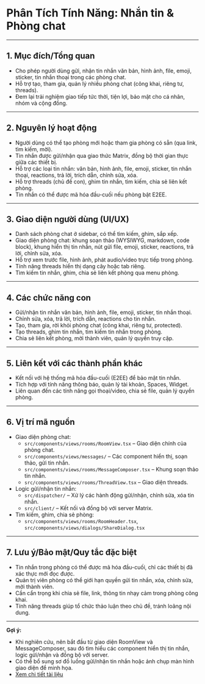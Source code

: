 # Phân Tích Tính Năng: Nhắn tin & Phòng chat

---

## 1. Mục đích/Tổng quan

- Cho phép người dùng gửi, nhận tin nhắn văn bản, hình ảnh, file, emoji, sticker, tin nhắn thoại trong các phòng chat.
- Hỗ trợ tạo, tham gia, quản lý nhiều phòng chat (công khai, riêng tư, threads).
- Đem lại trải nghiệm giao tiếp tức thời, tiện lợi, bảo mật cho cá nhân, nhóm và cộng đồng.

---

## 2. Nguyên lý hoạt động

- Người dùng có thể tạo phòng mới hoặc tham gia phòng có sẵn (qua link, tìm kiếm, mời).
- Tin nhắn được gửi/nhận qua giao thức Matrix, đồng bộ thời gian thực giữa các thiết bị.
- Hỗ trợ các loại tin nhắn: văn bản, hình ảnh, file, emoji, sticker, tin nhắn thoại, reactions, trả lời, trích dẫn, chỉnh sửa, xóa.
- Hỗ trợ threads (chủ đề con), ghim tin nhắn, tìm kiếm, chia sẻ liên kết phòng.
- Tin nhắn có thể được mã hóa đầu-cuối nếu phòng bật E2EE.

---

## 3. Giao diện người dùng (UI/UX)

- Danh sách phòng chat ở sidebar, có thể tìm kiếm, ghim, sắp xếp.
- Giao diện phòng chat: khung soạn thảo (WYSIWYG, markdown, code block), khung hiển thị tin nhắn, nút gửi file, emoji, sticker, reactions, trả lời, chỉnh sửa, xóa.
- Hỗ trợ xem trước file, hình ảnh, phát audio/video trực tiếp trong phòng.
- Tính năng threads hiển thị dạng cây hoặc tab riêng.
- Tìm kiếm tin nhắn, ghim, chia sẻ liên kết phòng qua menu phòng.

---

## 4. Các chức năng con

- Gửi/nhận tin nhắn văn bản, hình ảnh, file, emoji, sticker, tin nhắn thoại.
- Chỉnh sửa, xóa, trả lời, trích dẫn, reactions cho tin nhắn.
- Tạo, tham gia, rời khỏi phòng chat (công khai, riêng tư, protected).
- Tạo threads, ghim tin nhắn, tìm kiếm tin nhắn trong phòng.
- Chia sẻ liên kết phòng, mời thành viên, quản lý quyền truy cập.

---

## 5. Liên kết với các thành phần khác

- Kết nối với hệ thống mã hóa đầu-cuối (E2EE) để bảo mật tin nhắn.
- Tích hợp với tính năng thông báo, quản lý tài khoản, Spaces, Widget.
- Liên quan đến các tính năng gọi thoại/video, chia sẻ file, quản lý quyền phòng.

---

## 6. Vị trí mã nguồn

- Giao diện phòng chat:
    - `src/components/views/rooms/RoomView.tsx` – Giao diện chính của phòng chat.
    - `src/components/views/messages/` – Các component hiển thị, soạn thảo, gửi tin nhắn.
    - `src/components/views/rooms/MessageComposer.tsx` – Khung soạn thảo tin nhắn.
    - `src/components/views/rooms/ThreadView.tsx` – Giao diện threads.
- Logic gửi/nhận tin nhắn:
    - `src/dispatcher/` – Xử lý các hành động gửi/nhận, chỉnh sửa, xóa tin nhắn.
    - `src/client/` – Kết nối và đồng bộ với server Matrix.
- Tìm kiếm, ghim, chia sẻ phòng:
    - `src/components/views/rooms/RoomHeader.tsx`, `src/components/views/dialogs/ShareDialog.tsx`

---

## 7. Lưu ý/Bảo mật/Quy tắc đặc biệt

- Tin nhắn trong phòng có thể được mã hóa đầu-cuối, chỉ các thiết bị đã xác thực mới đọc được.
- Quản trị viên phòng có thể giới hạn quyền gửi tin nhắn, xóa, chỉnh sửa, mời thành viên.
- Cần cẩn trọng khi chia sẻ file, link, thông tin nhạy cảm trong phòng công khai.
- Tính năng threads giúp tổ chức thảo luận theo chủ đề, tránh loãng nội dung.

---

**Gợi ý:**

- Khi nghiên cứu, nên bắt đầu từ giao diện RoomView và MessageComposer, sau đó tìm hiểu các component hiển thị tin nhắn, logic gửi/nhận và đồng bộ với server.
- Có thể bổ sung sơ đồ luồng gửi/nhận tin nhắn hoặc ảnh chụp màn hình giao diện để minh họa.
- [Xem chi tiết tài liệu](https://drive.google.com/drive/folders/1xodlx8dTJq2qSz5V4V6jhOi9qzVmQmNz?usp=sharing)